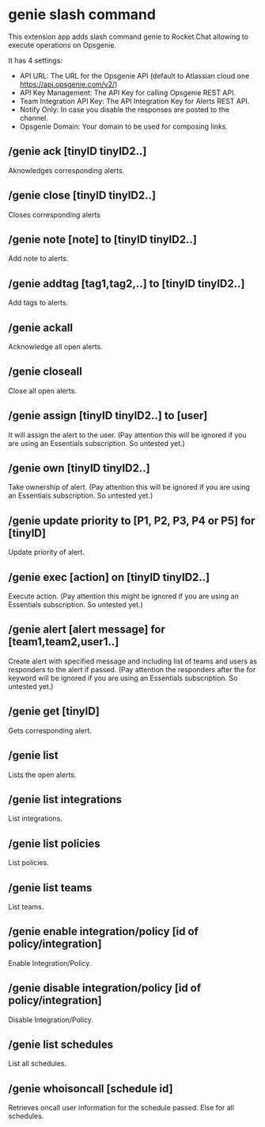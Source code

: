 # genie slash command
This extension app adds slash command genie to Rocket.Chat allowing to execute operations on Opsgenie.

It has 4 settings:
- API URL: The URL for the Opsgenie API (default to Atlassian cloud one https://api.opsgenie.com/v2/)
- API Key Management: The API Key for calling Opsgenie REST API.
- Team Integration API Key: The API Integration Key for Alerts REST API.
- Notify Only: In case you disable the responses are posted to the channel.
- Opsgenie Domain: Your domain to be used for composing links.

## /genie ack [tinyID tinyID2..]

Aknowledges corresponding alerts.

## /genie close [tinyID tinyID2..]

Closes corresponding alerts

## /genie note [note] to [tinyID tinyID2..]

Add note to alerts.

## /genie addtag [tag1,tag2,..] to [tinyID tinyID2..]

Add tags to alerts.

## /genie ackall

Acknowledge all open alerts.

## /genie closeall

Close all open alerts.

## /genie assign [tinyID tinyID2..] to [user]

It will assign the alert to the user.
(Pay attention this will be ignored if you are using an Essentials subscription. So untested yet.)

## /genie own [tinyID tinyID2..]

Take ownership of alert.
(Pay attention this will be ignored if you are using an Essentials subscription. So untested yet.)

## /genie update priority to [P1, P2, P3, P4 or P5] for [tinyID]

Update priority of alert.

## /genie exec [action] on [tinyID tinyID2..]

Execute action.
(Pay attention this might be ignored if you are using an Essentials subscription. So untested yet.)

## /genie alert [alert message] for [team1,team2,user1..]

Create alert with specified message and including list of teams and users as responders to the alert if passed.
(Pay attention the responders after the for keyword will be ignored if you are using an Essentials subscription. So untested yet.)

## /genie get [tinyID]

Gets corresponding alert.

## /genie list

Lists the open alerts.

## /genie list integrations

List integrations.

## /genie list policies

List policies.

## /genie list teams

List teams.

## /genie enable integration/policy [id of policy/integration]

Enable Integration/Policy.

## /genie disable integration/policy [id of policy/integration]

Disable Integration/Policy.

## /genie list schedules

List all schedules.

## /genie whoisoncall [schedule id]

Retrieves oncall user information for the schedule passed. Else for all schedules.

